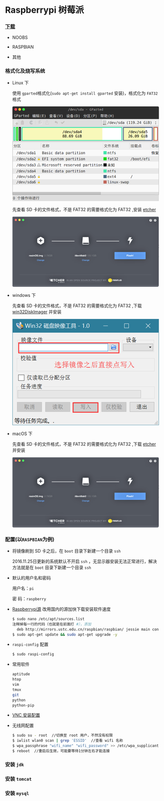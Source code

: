 # Raspberrypi 树莓派

### [下载](https://www.raspberrypi.org/downloads/)

+ NOOBS

+ RASPBIAN

+ 其他

### 格式化及烧写系统

+ Linux 下

  使用 `gparted`格式化(`sudo apt-get install gparted` 安装)，格式化为 `FAT32` 格式

  ![gparted](../pictures/gparted.png)

  先查看 SD 卡的文件格式，不是 FAT32 的需要格式化为 FAT32 ,安装 [etcher](https://github.com/resin-io/etcher#installers)

  ![etcher](../pictures/etcher_ubuntu.png)

+ windows 下

  先查看 SD 卡的文件格式，不是 FAT32 的需要格式化为 FAT32 ,下载 [win32DiskImager](https://sourceforge.net/projects/win32diskimager/) 并安装 

  ![win32diskimager](../pictures/win32DiskImager.png)

+ macOS 下

  先查看 SD 卡的文件格式，不是 FAT32 的需要格式化为 FAT32 ,下载 [etcher](https://etcher.io/) 并安装

  ![etcher](../pictures/etcher_macOS.png)

### 配置(以`RASPBIAN`为例)

+ 将镜像刷到 SD 卡之后，在 `boot` 目录下新建一个目录 `ssh` 

  2016.11.25日更新的系统默认不开启 `ssh` ，无显示器安装无法正常进行，解决方法就是在 `boot` 目录下新建一个目录 `ssh` 

+ 默认的用户名和密码

  用户名：```pi```

  密 码：```raspberry```

+ [Raspberrypi源](http://shumeipai.nxez.com/2013/08/31/raspbian-chinese-software-source.html) 改用国内的源加快下载安装软件速度

  ```bash
  $ sudo nano /etc/apt/sources.list
  注释掉每一行的代码（也就是在前面打 #），添加
    deb http://mirrors.ustc.edu.cn/raspbian/raspbian/ jessie main contrib non-free
  $ sudo apt-get update && sudo apt-get upgrade -y
  ```

+ `raspi-config` 配置

  ```bash
  $ sudo raspi-config
  ```
+ 常用软件

  ```bash
  aptitude
  htop
  vim
  tmux
  git
  python
  python-pip
  ```
+ [VNC 安装配置](https://www.raspberrypi.org/forums/viewtopic.php?t=74176)

+ 无线网配置

  ```bash
  $ sudo su - root  //切换至 root 用户，不然没有权限
  $ iwlist wlan0 scan | grep 'ESSID'  //查看 wifi 名称
  $ wpa_passphrase "wifi_name" "wifi_password" >> /etc/wpa_supplicant/wpa_supplicant.conf
  $ reboot  //重启后生效，可能要等待1分钟左右才能连接
  ```

### 安装 `jdk` 

### 安装 `tomcat`

### 安装 `mysql`





